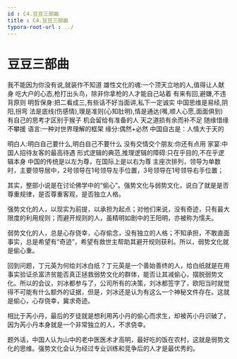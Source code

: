 ```yaml
---
id : C4.豆豆三部曲
title : C4.豆豆三部曲
typora-root-url : ../
---
```


# 豆豆三部曲

我不能因为你没有说,就装作不知道
雄性文化的魂:一个顶天立地的人,值得让人献身
吃大户的心态,枪打出头鸟，除非你拿枪的人才能自己站着
有来有回,避嫌,不违背原则
明哲保身:把二看成三,有些话不好当面讲,私下一定诚实
中国思维是易经,阴阳,拐弯
法是底线(伤感情),理是准则(心知肚明),情是通达(嘴,顺人心愿,面面俱到)
有自己的思考才区别于猴子
机会留给有准备的人
天之道损有余而补不足
随缘惜缘不攀援
语言:一种对世界理解的框架
缘分:偶然+必然
中国自古是：人情大于天的

明白人:明白自己要什么,明白自己不要什么
没有交情交个朋友:你还有点用
家宴:中国人招待友客的最高待遇
形式逻辑的典范,推理逻辑的障碍:只在乎目的,不在乎逻辑本身
中国的传统是以左为尊，在国际上是以右为尊
主座次排列，领导为单数时，主要领导居中，2号领导在1号领导左手位置，3号领导在1号领导右手位置；



其实，整部小说是在讨论佛学中的“偷心”。强势文化与弱势文化，说白了就是是否尊重规律，是否尊重客观，是否独立人格。

强势文化的人，以现实为前提，以承担为起点；对他们来说，没有奇迹，只有最大限度的利用规则；而避开规则的人，虽精明如剧中的王阳明，亦被称为懦夫。

弱势文化的人，总是心存侥幸，心存偷念，没有独立的人格；不知承担，不敢直面事实，总是希望有“奇迹”，希望有救世主帮助其避开规则获利。所以，弱势文化就是偷心重。

回到问题，丁元英为何给刘冰白纸？丁元英是一个善始善终的人，给白纸就是在用事实验证杀富济贫能否真正拯救弱势文化的群体，能否让其减偷心，摆脱弱势文化。所以的会议，刘冰都参与了，公司所有的决策，刘冰都签字了，欧阳当时就觉得不可能有什么额外的证据，但是，刘冰还是认为有这么一个神秘文件存在。这就是偷心，心存侥幸，冀求奇迹。

相比于芮小丹，最后的歹徒就是想利用芮小丹的偷心而求生，却被芮小丹识破了，因为芮小丹本身就是一个非常独立的人，不求侥幸。

题外话，中国人认为山中的老中医医术才高明，最好吃的饭在农村，这就是弱势文化的思维。强势文化会认为经过专业训练和竞争后的人才是最优秀的。

